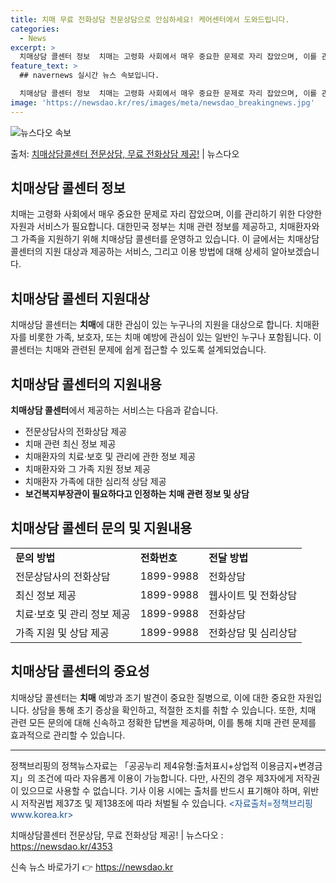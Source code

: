 ```yaml
---
title: 치매 무료 전화상담 전문상담으로 안심하세요! 케어센터에서 도와드립니다.
categories:
  - News
excerpt: >
  치매상담 콜센터 정보  치매는 고령화 사회에서 매우 중요한 문제로 자리 잡았으며, 이를 관리하기 위한 다양한…
feature_text: >
  ## navernews 실시간 뉴스 속보입니다.

  치매상담 콜센터 정보  치매는 고령화 사회에서 매우 중요한 문제로 자리 잡았으며, 이를 관리하기 위한 다양한…
image: 'https://newsdao.kr/res/images/meta/newsdao_breakingnews.jpg'
---
```


![뉴스다오 속보](https://newsdao.kr/res/images/meta/newsdao_breakingnews.jpg)

<p>출처: <a href="https://newsdao.kr/4353" rel="dofollow">치매상담콜센터 전문상담, 무료 전화상담 제공!</a> | 뉴스다오</p>

<h2 data-ke-size="size26">치매상담 콜센터 정보</h2>
<p data-ke-size="size16">치매는 고령화 사회에서 매우 중요한 문제로 자리 잡았으며, 이를 관리하기 위한 다양한 자원과 서비스가 필요합니다. 대한민국 정부는 치매 관련 정보를 제공하고, 치매환자와 그 가족을 지원하기 위해 치매상담 콜센터를 운영하고 있습니다. 이 글에서는 치매상담 콜센터의 지원 대상과 제공하는 서비스, 그리고 이용 방법에 대해 상세히 알아보겠습니다.</p>

<h2 data-ke-size="size24">치매상담 콜센터 지원대상</h2>
<p data-ke-size="size16">치매상담 콜센터는 <b>치매</b>에 대한 관심이 있는 누구나의 지원을 대상으로 합니다. 치매환자를 비롯한 가족, 보호자, 또는 치매 예방에 관심이 있는 일반인 누구나 포함됩니다. 이 콜센터는 치매와 관련된 문제에 쉽게 접근할 수 있도록 설계되었습니다.</p>

<h2 data-ke-size="size24">치매상담 콜센터의 지원내용</h2>
<p data-ke-size="size16"><b>치매상담 콜센터</b>에서 제공하는 서비스는 다음과 같습니다.
<ul>
  <li>전문상담사의 전화상담 제공</li>
  <li>치매 관련 최신 정보 제공</li>
  <li>치매환자의 치료·보호 및 관리에 관한 정보 제공</li>
  <li>치매환자와 그 가족 지원 정보 제공</li>
  <li>치매환자 가족에 대한 심리적 상담 제공</li>
  <li><b>보건복지부장관이 필요하다고 인정하는 치매 관련 정보 및 상담</b></li>
</ul>
</p>

<h2 data-ke-size="size24">치매상담 콜센터 문의 및 지원내용</h2>
<table>
  <tr>
    <td><b>문의 방법</b></td>
    <td><b>전화번호</b></td>
    <td><b>전달 방법</b></td>
  </tr>
  <tr>
    <td>전문상담사의 전화상담</td>
    <td>1899-9988</td>
    <td>전화상담</td>
  </tr>
  <tr>
    <td>최신 정보 제공</td>
    <td>1899-9988</td>
    <td>웹사이트 및 전화상담</td>
  </tr>
  <tr>
    <td>치료·보호 및 관리 정보 제공</td>
    <td>1899-9988</td>
    <td>전화상담</td>
  </tr>
  <tr>
    <td>가족 지원 및 상담 제공</td>
    <td>1899-9988</td>
    <td>전화상담 및 심리상담</td>
  </tr>
</table>

<h2 data-ke-size="size24">치매상담 콜센터의 중요성</h2>
<p data-ke-size="size16">치매상담 콜센터는 <b>치매</b> 예방과 조기 발견이 중요한 질병으로, 이에 대한 중요한 자원입니다. 상담을 통해 초기 증상을 확인하고, 적절한 조치를 취할 수 있습니다. 또한, 치매 관련 모든 문의에 대해 신속하고 정확한 답변을 제공하며, 이를 통해 치매 관련 문제를 효과적으로 관리할 수 있습니다.</p>

<hr>
<p data-ke-size="size16">정책브리핑의 정책뉴스자료는 「공공누리 제4유형:출처표시+상업적 이용금지+변경금지」의 조건에 따라 자유롭게 이용이 가능합니다. 다만, 사진의 경우 제3자에게 저작권이 있으므로 사용할 수 없습니다. 기사 이용 시에는 출처를 반드시 표기해야 하며, 위반 시 저작권법 제37조 및 제138조에 따라 처벌될 수 있습니다. <span style="color: #1a5490;">&lt;자료출처=정책브리핑 www.korea.kr&gt;</span></p>

<p data-ke-size="size16">치매상담콜센터 전문상담, 무료 전화상담 제공! | 뉴스다오 : <a href="https://newsdao.kr/4353">https://newsdao.kr/4353</a></p>
 

신속 뉴스 바로가기 👉 <a href="https://newsdao.kr" rel="dofollow">https://newsdao.kr</a>


